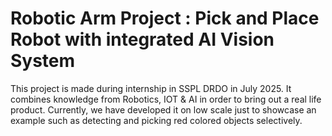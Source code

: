 # Robotic Arm Project : Pick and Place Robot with integrated AI Vision System

This project is made during internship in SSPL DRDO in July 2025. It combines knowledge from Robotics, IOT & AI in order to bring out a real life product. Currently, we have developed it on low scale just to showcase an example such as detecting and picking red colored objects selectively.

